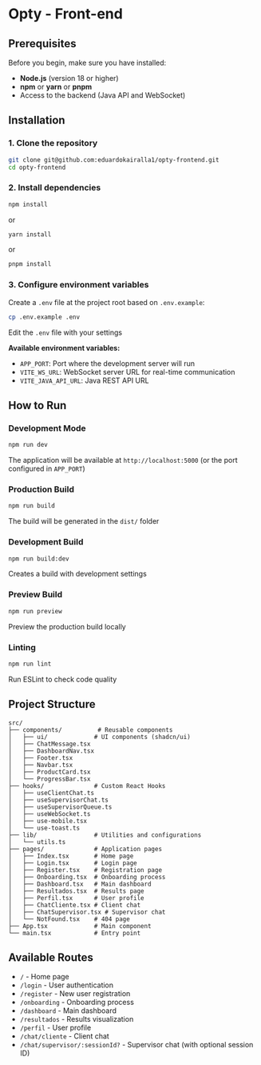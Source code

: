 # Opty - Front-end

## Prerequisites

Before you begin, make sure you have installed:

- **Node.js** (version 18 or higher)
- **npm** or **yarn** or **pnpm**
- Access to the backend (Java API and WebSocket)

## Installation

### 1. Clone the repository

```bash
git clone git@github.com:eduardokairalla1/opty-frontend.git
cd opty-frontend
```

### 2. Install dependencies

```bash
npm install
```

or

```bash
yarn install
```

or

```bash
pnpm install
```

### 3. Configure environment variables

Create a `.env` file at the project root based on `.env.example`:

```bash
cp .env.example .env
```

Edit the `.env` file with your settings


**Available environment variables:**

- `APP_PORT`: Port where the development server will run
- `VITE_WS_URL`: WebSocket server URL for real-time communication
- `VITE_JAVA_API_URL`: Java REST API URL

## How to Run

### Development Mode

```bash
npm run dev
```

The application will be available at `http://localhost:5000` (or the port configured in `APP_PORT`)

### Production Build

```bash
npm run build
```

The build will be generated in the `dist/` folder

### Development Build

```bash
npm run build:dev
```

Creates a build with development settings

### Preview Build

```bash
npm run preview
```

Preview the production build locally

### Linting

```bash
npm run lint
```

Run ESLint to check code quality

## Project Structure

```
src/
├── components/          # Reusable components
│   ├── ui/             # UI components (shadcn/ui)
│   ├── ChatMessage.tsx
│   ├── DashboardNav.tsx
│   ├── Footer.tsx
│   ├── Navbar.tsx
│   ├── ProductCard.tsx
│   └── ProgressBar.tsx
├── hooks/              # Custom React Hooks
│   ├── useClientChat.ts
│   ├── useSupervisorChat.ts
│   ├── useSupervisorQueue.ts
│   ├── useWebSocket.ts
│   ├── use-mobile.tsx
│   └── use-toast.ts
├── lib/                # Utilities and configurations
│   └── utils.ts
├── pages/              # Application pages
│   ├── Index.tsx       # Home page
│   ├── Login.tsx       # Login page
│   ├── Register.tsx    # Registration page
│   ├── Onboarding.tsx  # Onboarding process
│   ├── Dashboard.tsx   # Main dashboard
│   ├── Resultados.tsx  # Results page
│   ├── Perfil.tsx      # User profile
│   ├── ChatCliente.tsx # Client chat
│   ├── ChatSupervisor.tsx # Supervisor chat
│   └── NotFound.tsx    # 404 page
├── App.tsx             # Main component
└── main.tsx            # Entry point
```

## Available Routes

- `/` - Home page
- `/login` - User authentication
- `/register` - New user registration
- `/onboarding` - Onboarding process
- `/dashboard` - Main dashboard
- `/resultados` - Results visualization
- `/perfil` - User profile
- `/chat/cliente` - Client chat
- `/chat/supervisor/:sessionId?` - Supervisor chat (with optional session ID)
